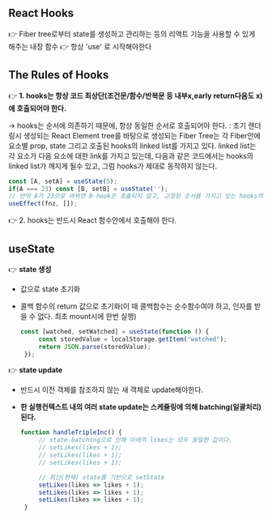 ## React Hooks

👉 Fiber tree로부터 state를 생성하고 관리하는 등의 리액트 기능을 사용할 수 있게 해주는 내장 함수
👉 항상 'use' 로 시작해야한다

## The Rules of Hooks

👉 **1. hooks는 항상 코드 최상단(조건문/함수/반복문 등 내부x,early return다음도 x)에 호출되어야 한다.**

-> hooks는 순서에 의존하기 때문에, 항상 동일한 순서로 호출되어야 한다.
: 초기 렌더링시 생성되는 React Element tree를 바탕으로 생성되는 Fiber Tree는 각 Fiber안에 요소별 prop, state 그리고 호출된 hooks의 linked list를 가지고 있다. linked list는 각 요소가 다음 요소에 대한 link를 가지고 있는데, 다음과 같은 코드에서는 hooks의 linked list가 깨지게 될수 있고, 그럼 hooks가 제대로 동작하지 않는다.

```js
const [A, setA] = useState(5);
if(A === 23) const [B, setB] = useState(''); 
// 만약 A가 23으로 바뀌면 B hook은 호출되지 않고, 고정된 순서를 가지고 있는 hooks의 linked list가 깨지게 된다. (Fiber Tree는 초기렌더링 이후 재렌더링이 일어나지 않기 때문에 Fiber도 수정 불가능)
useEffect(fnz, []);
```

👉 2. hooks는 반드시 React 함수안에서 호출해야 한다.

## useState

👉 **state 생성**

- 값으로 state 초기화
- 콜백 함수의 return 값으로 초기화(이 때 콜백함수는 순수함수여야 하고, 인자를 받을 수 없다. 최초 mount시에 한번 실행)
  
  ```js
  const [watched, setWatched] = useState(function () {
       const storedValue = localStorage.getItem("watched");
       return JSON.parse(storedValue);
   });
  ```

👉 **state update**

- 반드시 이전 객체를 참조하지 않는 새 객체로 update해야한다.
- **한 실행컨텍스트 내의 여러 state update는 스케쥴링에 의해 batching(일괄처리) 된다.**
  
  ```js
  function handleTripleInc() {
       // state-batching으로 인해 아래의 likes는 모두 동일한 값이다.
       // setLikes(likes + 1);
       // setLikes(likes + 1);
       // setLikes(likes + 1);
  
       // 최신(현재) state를 기반으로 setState
       setLikes(likes => likes + 1);
       setLikes(likes => likes + 1);
       setLikes(likes => likes + 1);
   }
  ```
